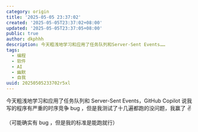 ```yaml
---
category: origin
title: '2025-05-05 23:37:02'
created: '2025-05-05T23:37:02+08:00'
updated: '2025-05-05T23:37:05+08:00'
public: true
author: dkphhh
description: 今天粗浅地学习和应用了任务队列和Server-Sent Events……
tags:
  - 编程
  - 软件
  - AI
  - 幽默
  - 自我
uuid: 20250505233702r5xl
---
```


今天粗浅地学习和应用了任务队列和 Server-Sent Events，GitHub Copilot 说我写的程序有严重的时序竞争 bug ，但是我测试了十几遍都跑的没问题，我赢了 ✌️

（可能确实有 bug ，但是我的标准是能跑就行）
